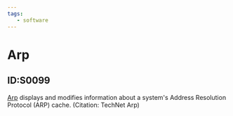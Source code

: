 ```yaml
---
tags:
   - software
---
```

# Arp
## ID:S0099
[Arp](software/S0099) displays and modifies information about a system's Address Resolution Protocol (ARP) cache. (Citation: TechNet Arp)
